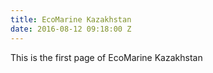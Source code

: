 ```yaml
---
title: EcoMarine Kazakhstan
date: 2016-08-12 09:18:00 Z
---
```


This is the first page of EcoMarine Kazakhstan